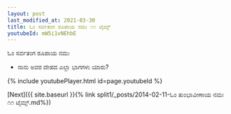 ```yaml
---
layout: post
last_modified_at: 2021-03-30
title: ಓಂ ಸರ್ವತಂಗ ರೂಪಾಯ ನಮಃ ೧೧ ಟೈಮ್ಸ್
youtubeId: mW5i1vNEhbE
---
```

 
 
 ಓಂ ಸರ್ವತಂಗ ರೂಪಾಯ ನಮಃ  
 
 -  ನಾನು ಅವರ ದೇಹದ ಎಲ್ಲಾ ಭಾಗಗಳು ಯಾರು? 
 
  
 
  
 
 
 
 
 
 


{% include youtubePlayer.html id=page.youtubeId %}
 
[Next]({{ site.baseurl }}{% link  split1/_posts/2014-02-11-ಓಂ ತುಂಭಾವೀಣಾಯ ನಮಃ ೧೧ ಟೈಮ್ಸ್.md%})
 
